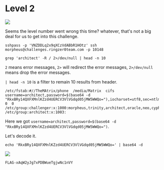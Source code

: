 # **Level 2**

![](https://i.imgur.com/kRmoqUD.png)

Seems the level number went wrong this time? whatever, that's not a big deal for us to get into this challenge.

```shell
sshpass -p 'VNZDDLq2x9qXCzVdABbR1HOtz' ssh morpheus@challenges.ringzer0team.com -p 10148
```

```shell
grep 'architect' -R / 2>/dev/null | head -n 10
```

`2` means error messages, `2>` will redirect the error messages, `2>/dev/null` means drop the error messages.

`| head -n 10` is a filter to remain 10 results from header.

```shell
/etc/fstab:#//TheMAtrix/phone  /media/Matrix  cifs  username=architect,password=$(base64 -d "RkxBRy14QXFXMnlKZzd4UERCV3VlVGdqd05jMW5WWQo="),iocharset=utf8,sec=ntlm  0  0
/etc/group:challenger:x:1000:morpheus,trinity,architect,oracle,neo,cypher
/etc/group:architect:x:1003:
```

Here we got `username=architect,password=$(base64 -d "RkxBRy14QXFXMnlKZzd4UERCV3VlVGdqd05jMW5WWQo=")`.

Let's decode it.

```shell
echo 'RkxBRy14QXFXMnlKZzd4UERCV3VlVGdqd05jMW5WWQo=' | base64 -d
```

![](https://i.imgur.com/HFS0cUM.png)

`FLAG-xAqW2yJg7xPDBWueTgjwNc1nVY`

